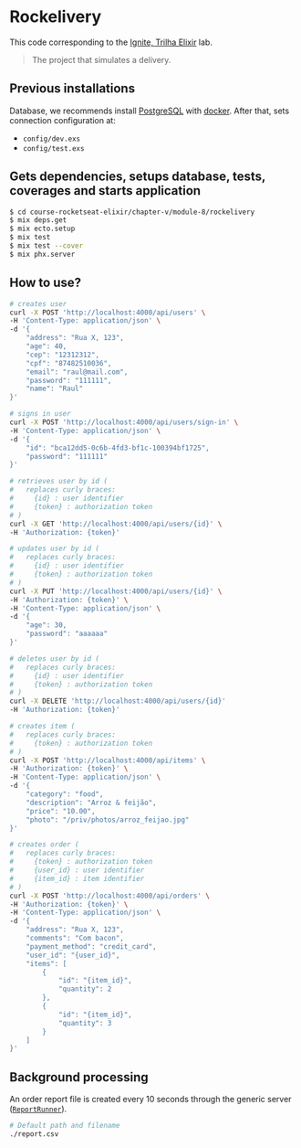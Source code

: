 # Rockelivery

This code corresponding to the [Ignite, Trilha Elixir](https://app.rocketseat.com.br/ignite/elixir/) lab.

> The project that simulates a delivery.

## Previous installations

Database, we recommends install [PostgreSQL](https://www.postgresql.org/) with [docker](https://hub.docker.com/_/postgres). After that, sets connection configuration at:
- `config/dev.exs`
- `config/test.exs`

## Gets dependencies, setups database, tests, coverages and starts application

```bash
$ cd course-rocketseat-elixir/chapter-v/module-8/rockelivery
$ mix deps.get
$ mix ecto.setup
$ mix test
$ mix test --cover
$ mix phx.server
```

## How to use?

```bash
# creates user
curl -X POST 'http://localhost:4000/api/users' \
-H 'Content-Type: application/json' \
-d '{
    "address": "Rua X, 123",
    "age": 40,
    "cep": "12312312",
    "cpf": "87482510036",
    "email": "raul@mail.com",
    "password": "111111",
    "name": "Raul"
}'

# signs in user
curl -X POST 'http://localhost:4000/api/users/sign-in' \
-H 'Content-Type: application/json' \
-d '{
    "id": "bca12dd5-0c6b-4fd3-bf1c-100394bf1725",
    "password": "111111"
}'

# retrieves user by id (
#   replaces curly braces:
#     {id} : user identifier
#     {token} : authorization token
# )
curl -X GET 'http://localhost:4000/api/users/{id}' \
-H 'Authorization: {token}'

# updates user by id (
#   replaces curly braces:
#     {id} : user identifier
#     {token} : authorization token
# )
curl -X PUT 'http://localhost:4000/api/users/{id}' \
-H 'Authorization: {token}' \
-H 'Content-Type: application/json' \
-d '{
    "age": 30,
    "password": "aaaaaa"
}'

# deletes user by id (
#   replaces curly braces:
#     {id} : user identifier
#     {token} : authorization token
# )
curl -X DELETE 'http://localhost:4000/api/users/{id}'
-H 'Authorization: {token}'

# creates item (
#   replaces curly braces:
#     {token} : authorization token
# )
curl -X POST 'http://localhost:4000/api/items' \
-H 'Authorization: {token}' \
-H 'Content-Type: application/json' \
-d '{
    "category": "food",
    "description": "Arroz & feijão",
    "price": "10.00",
    "photo": "/priv/photos/arroz_feijao.jpg"
}'

# creates order (
#   replaces curly braces:
#     {token} : authorization token
#     {user_id} : user identifier
#     {item_id} : item identifier
# )
curl -X POST 'http://localhost:4000/api/orders' \
-H 'Authorization: {token}' \
-H 'Content-Type: application/json' \
-d '{
    "address": "Rua X, 123",
    "comments": "Com bacon",
    "payment_method": "credit_card",
    "user_id": "{user_id}",
    "items": [
        {
            "id": "{item_id}",
            "quantity": 2
        },
        {
            "id": "{item_id}",
            "quantity": 3
        }
    ]
}'
```

## Background processing

An order report file is created every 10 seconds through the generic server ([`ReportRunner`](../rockelivery/lib/rockelivery/orders/report_runner.ex)).

```bash
# Default path and filename
./report.csv
```
